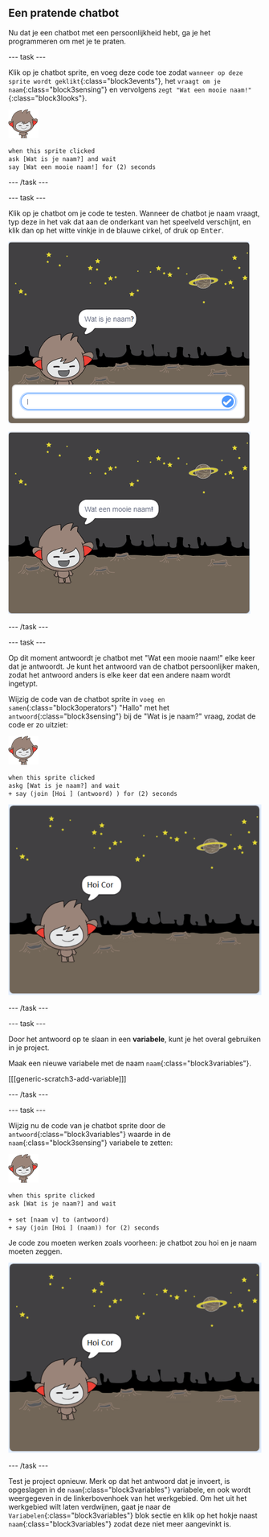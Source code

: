 ## Een pratende chatbot

Nu dat je een chatbot met een persoonlijkheid hebt, ga je het programmeren om met je te praten.

--- task ---

Klik op je chatbot sprite, en voeg deze code toe zodat `wanneer op deze sprite wordt geklikt`{:class="block3events"}, het `vraagt om je naam`{:class="block3sensing"} en vervolgens `zegt "Wat een mooie naam!"`{:class="block3looks"}.

![nano sprite](images/nano-sprite.png)

```blocks3
when this sprite clicked
ask [Wat is je naam?] and wait
say [Wat een mooie naam!] for (2) seconds
```

--- /task ---

--- task ---

Klik op je chatbot om je code te testen. Wanneer de chatbot je naam vraagt, typ deze in het vak dat aan de onderkant van het speelveld verschijnt, en klik dan op het witte vinkje in de blauwe cirkel, of druk op <kbd>Enter</kbd>.

![Een reactie van een ChatBot testen](images/chatbot-ask-test1.png)

![Een reactie van een ChatBot testen](images/chatbot-ask-test2.png)

--- /task ---

--- task ---

Op dit moment antwoordt je chatbot met "Wat een mooie naam!" elke keer dat je antwoordt. Je kunt het antwoord van de chatbot persoonlijker maken, zodat het antwoord anders is elke keer dat een andere naam wordt ingetypt.

Wijzig de code van de chatbot sprite in `voeg en samen`{:class="block3operators"} "Hallo" met het `antwoord`{:class="block3sensing"} bij de "Wat is je naam?" vraag, zodat de code er zo uitziet:

![nano sprite](images/nano-sprite.png)

```blocks3
when this sprite clicked
askg [Wat is je naam?] and wait
+ say (join [Hoi ] (antwoord) ) for (2) seconds
```

![Een persoonlijk antwoord testen](images/chatbot-answer-test.png)

--- /task ---

--- task ---

Door het antwoord op te slaan in een **variabele**, kunt je het overal gebruiken in je project.

Maak een nieuwe variabele met de naam `naam`{:class="block3variables"}.

[[[generic-scratch3-add-variable]]]

--- /task ---

--- task ---

Wijzig nu de code van je chatbot sprite door de `antwoord`{:class="block3variables"} waarde in de `naam`{:class="block3sensing"} variabele te zetten:

![nano sprite](images/nano-sprite.png)

```blocks3
when this sprite clicked
ask [Wat is je naam?] and wait

+ set [naam v] to (antwoord)
+ say (join [Hoi ] (naam)) for (2) seconds
```

Je code zou moeten werken zoals voorheen: je chatbot zou hoi en je naam moeten zeggen.

![Een persoonlijk antwoord testen](images/chatbot-answer-test.png)

--- /task ---

Test je project opnieuw. Merk op dat het antwoord dat je invoert, is opgeslagen in de `naam`{:class="block3variables"} variabele, en ook wordt weergegeven in de linkerbovenhoek van het werkgebied. Om het uit het werkgebied wilt laten verdwijnen, gaat je naar de `Variabelen`{:class="block3variables"} blok sectie en klik op het hokje naast `naam`{:class="block3variables"} zodat deze niet meer aangevinkt is.